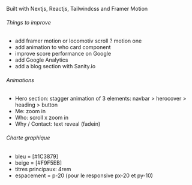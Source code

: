 Built with Nextjs, Reactjs, Tailwindcss and Framer Motion
###### Things to improve ######
- add framer motion or locomotiv scroll ? motion one
- add animation to who card component
- improve score performance on Google
- add Google Analytics
- add a blog section with Sanity.io


###### Animations ######
- Hero section: stagger animation of 3 elements: navbar > herocover > heading > button
- Me: zoom in
- Who: scroll x zoom in
- Why / Contact: text reveal (fadein)


###### Charte graphique ######
- bleu = [#1C3879]
- beige = [#F9F5EB]
- titres principaux: 4rem
- espacement = p-20 (pour le responsive px-20 et py-10)


